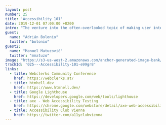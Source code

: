 ```yaml
---
layout: post
number: 25
title: 'Accessibility 101'
date: 2019-12-01 07:00:00 +0200
intro: "The venture into the often-overlooked topic of making user interfaces accessible to everyone. To quote Trenton Moss we want to make it clear that Web accessibility isn't brain-science. And it's also not just about disabled users being able to access your website - it's about everyone being able to access your website."
guest:
  name: "Adrián Bolonio"
  twitter: "bolonio"
guest2:
  name: "Manuel Matuzović"
  twitter: "mmatuzo"
image: "https://s3-us-west-2.amazonaws.com/anchor-generated-image-bank/production/podcast_uploaded_episode400/1439931/1439931-1575235777115-bd838e875eeb7.jpg"
trackId: '025---Accessibility-101-e99gr8'
links:
  - title: Webclerks Community Conference
    href: https://webclerks.at/
  - title: htmhell.dev
    href: https://www.htmhell.dev/
  - title: Google Lighthouse
    href: https://developers.google.com/web/tools/lighthouse
  - title: axe - Web Accessibility Testing
    href: https://chrome.google.com/webstore/detail/axe-web-accessibility-tes/lhdoppojpmngadmnindnejefpokejbdd
  - title: Accessibility Club Vienna
    href: https://twitter.com/a11yclubvienna
---
```

